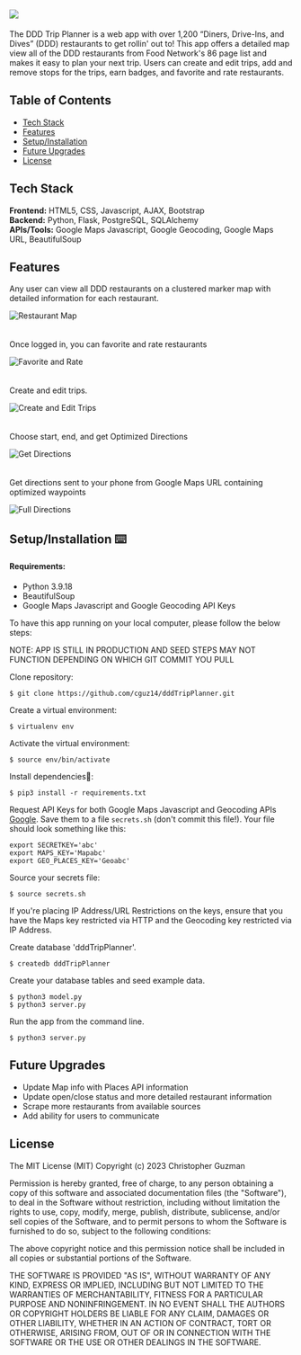 # <img src="static/img/attachment-guys-diner-background.jpg">

The DDD Trip Planner is a web app with over 1,200 “Diners, Drive-Ins, and Dives” (DDD) restaurants to get rollin' out to! This app offers a detailed map view all of the DDD restaurants 
from Food Network's 86 page list and makes it easy to plan your next trip. Users can create and edit trips, add and remove stops for the trips, earn badges, and favorite and rate restaurants. 

## Table of Contents

* [Tech Stack](#tech-stack)
* [Features](#features)
* [Setup/Installation](#installation)
* [Future Upgrades](#future)
* [License](#license)

## <a name="tech-stack"></a>Tech Stack

__Frontend:__ HTML5, CSS, Javascript, AJAX, Bootstrap <br/>
__Backend:__ Python, Flask, PostgreSQL, SQLAlchemy <br/>
__APIs/Tools:__ Google Maps Javascript, Google Geocoding, Google Maps URL, BeautifulSoup <br/>

## <a name="features"></a>Features

Any user can view all DDD restaurants on a clustered marker map with detailed information for each restaurant.
  
![Restaurant Map](static/img/Map1.png)
<br/><br/><br/>
Once logged in, you can favorite and rate restaurants
  
![Favorite and Rate](static/img/FavoritesnRatings.png)
<br/><br/><br/>
Create and edit trips.
  
![Create and Edit Trips](static/img/EditTrips.png)
<br/><br/><br/>
Choose start, end, and get Optimized Directions
  
![Get Directions](static/img/getDirections.png)
<br/><br/><br/>
Get directions sent to your phone from Google Maps URL containing optimized waypoints

![Full Directions](static/img/getDirections.png)


## <a name="installation"></a>Setup/Installation ⌨️

#### Requirements:

- Python 3.9.18
- BeautifulSoup
- Google Maps Javascript and Google Geocoding API Keys

To have this app running on your local computer, please follow the below steps:

NOTE: APP IS STILL IN PRODUCTION AND SEED STEPS MAY NOT FUNCTION DEPENDING ON WHICH GIT COMMIT YOU PULL

Clone repository:
```
$ git clone https://github.com/cguz14/dddTripPlanner.git
```
Create a virtual environment:
```
$ virtualenv env
```
Activate the virtual environment:
```
$ source env/bin/activate
```
Install dependencies🔗:
```
$ pip3 install -r requirements.txt
```
Request API Keys for both Google Maps Javascript and Geocoding APIs [Google](https://developers.google.com/maps/documentation/javascript/get-api-key). Save them to a file `secrets.sh` (don't commit this file!). Your file should look something like this:
```
export SECRETKEY='abc'
export MAPS_KEY='Mapabc'
export GEO_PLACES_KEY='Geoabc'
```
Source your secrets file:
```
$ source secrets.sh
```
If you're placing IP Address/URL Restrictions on the keys, ensure that you have the Maps key restricted via HTTP and the Geocoding key restricted via IP Address.

Create database 'dddTripPlanner'.
```
$ createdb dddTripPlanner
```
Create your database tables and seed example data.
```
$ python3 model.py
$ python3 server.py
```
Run the app from the command line.
```
$ python3 server.py
```

## <a name="future"></a>Future Upgrades
* Update Map info with Places API information
* Update open/close status and more detailed restaurant information
* Scrape more restaurants from available sources
* Add ability for users to communicate

## <a name="license"></a>License

The MIT License (MIT)
Copyright (c) 2023 Christopher Guzman 

Permission is hereby granted, free of charge, to any person obtaining a copy of
this software and associated documentation files (the "Software"), to deal in
the Software without restriction, including without limitation the rights to
use, copy, modify, merge, publish, distribute, sublicense, and/or sell copies
of the Software, and to permit persons to whom the Software is furnished to do
so, subject to the following conditions:

The above copyright notice and this permission notice shall be included in all
copies or substantial portions of the Software.

THE SOFTWARE IS PROVIDED "AS IS", WITHOUT WARRANTY OF ANY KIND, EXPRESS OR
IMPLIED, INCLUDING BUT NOT LIMITED TO THE WARRANTIES OF MERCHANTABILITY,
FITNESS FOR A PARTICULAR PURPOSE AND NONINFRINGEMENT. IN NO EVENT SHALL THE
AUTHORS OR COPYRIGHT HOLDERS BE LIABLE FOR ANY CLAIM, DAMAGES OR OTHER
LIABILITY, WHETHER IN AN ACTION OF CONTRACT, TORT OR OTHERWISE, ARISING FROM,
OUT OF OR IN CONNECTION WITH THE SOFTWARE OR THE USE OR OTHER DEALINGS IN THE
SOFTWARE.